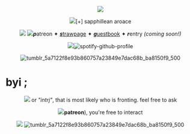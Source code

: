 <p align="center">
<img src="https://github.com/arkh4mtapes/arkh4mtapes/assets/139326012/0a68d1cb-ce99-430e-9331-cefa8109742e&ixid=eyJhcHBfaWQiOjEyMDd9&auto=format&fit=crop&w=2772&q=80"/>

<p align="center">
<img src="/>

***d***ylan / ***s***am / ***k***az .ᐟ they / he [[+]](https://pronouns.cc/@_BIGBADHARV/dyl) sapphillean aroace
<p align="center">
<img src="/>

biggest josh hutcherson fan ever trust
  
<p align="center">
<img src="/>
  
[***p***atreon](https://www.patreon.com/arkh4mtapes) ✦ [***s***trawpage](https://hutchertism.straw.page) ✦ [***g***uestbook](https://dukeofduality.123guestbook.com/) ✦ ***r***entry *(coming soon!)*

<p align="center">
<img src="/>
  
[![spotify-github-profile](https://spotify-github-profile.vercel.app/api/view?uid=gikiawfvcavtcjt6glcfb6bq8&cover_image=true&theme=novatorem&show_offline=false&background_color=121212&interchange=false&bar_color=53b14f&bar_color_cover=false)](https://github.com/kittinan/spotify-github-profile)

<p align="center">
<img src="/>

![tumblr_5a7122f8e93b860757a23849e7dac68b_ba8150f9_500](https://github.com/arkh4mtapes/arkh4mtapes/assets/139326012/23ac5c9e-2b0a-41b8-b137-53cea80aa631)

# byi ;

<p align="center">
<img src="/>

➤ ***we are a DID system*** with **adhd** and **autism**, if a pony has *"sys"* or *"intrj"*, that is most likely who is fronting. feel free to ask

<p align="center">
<img src="/>

➤ ***i hide freely,*** but if you're *not on my dni* (which can be found on my [**patreon**](https://www.patreon.com/arkh4mtapes)), you're free to interact

<p align="center">
<img src="/>

➤ ***i do not accept friend requests if we haven't interacted,, sorry !!!***

<p align="center">
<img src="/>

![tumblr_5a7122f8e93b860757a23849e7dac68b_ba8150f9_500](https://github.com/arkh4mtapes/arkh4mtapes/assets/139326012/23ac5c9e-2b0a-41b8-b137-53cea80aa631)
